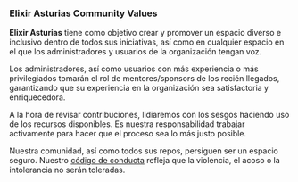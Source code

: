 ### Elixir Asturias Community Values

**Elixir Asturias** tiene como objetivo crear y promover un espacio diverso e inclusivo
dentro de todos sus iniciativas, así como en cualquier espacio en el que los
administradores y usuarios de la organización tengan voz.

Los administradores, así como usuarios con más experiencia o más privilegiados
tomarán el rol de mentores/sponsors de los recién llegados, garantizando que su
experiencia en la organización sea satisfactoria y enriquecedora.

A la hora de revisar contribuciones, lidiaremos con los sesgos haciendo uso de
los recursos disponibles. Es nuestra responsabilidad trabajar activamente para
hacer que el proceso sea lo más justo posible.

Nuestra comunidad, así como todos sus repos, persiguen ser un espacio seguro.
Nuestro [código de conducta](https://github.com/elixirasturias/base/blob/master/files/CODE_OF_CONDUCT.md)
refleja que la violencia, el acoso o la intolerancia no serán toleradas.
